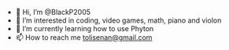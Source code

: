 - 👋 Hi, I’m @BlackP2005
- 👀 I’m interested in coding, video games, math, piano and violon
- 🌱 I’m currently learning how to use Phyton
- 📫 How to reach me tolisenan@gmail.com

<!---
BlackP2005/BlackP2005 is a ✨ special ✨ repository because its `README.md` (this file) appears on your GitHub profile.
You can click the Preview link to take a look at your changes.
--->
